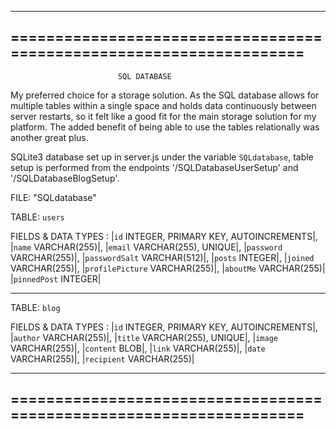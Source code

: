 --------------------------------------------------------------------
====================================================================
--------------------------------------------------------------------

                            SQL DATABASE

My preferred choice for a storage solution. As the SQL database allows for multiple tables within a single space
and holds data continuously between server restarts, so it felt like a good fit for the main storage solution for my platform.
The added benefit of being able to use the tables relationally was another great plus.

SQLite3 database set up in server.js under the variable `SQLdatabase`, table setup is performed from the endpoints '/SQLDatabaseUserSetup' and '/SQLDatabaseBlogSetup'.

FILE: "SQLdatabase"

TABLE: `users`

FIELDS & DATA TYPES : 
|`id` INTEGER, PRIMARY KEY, AUTOINCREMENTS|,
|`name` VARCHAR(255)|,
|`email` VARCHAR(255), UNIQUE|,
|`password` VARCHAR(255)|,
|`passwordSalt` VARCHAR(512)|,
|`posts` INTEGER|,
|`joined` VARCHAR(255)|,
|`profilePicture` VARCHAR(255)|,
|`aboutMe` VARCHAR(255)|
|`pinnedPost` INTEGER|

----------------------------------------------------------------------

TABLE: `blog`

FIELDS & DATA TYPES : 
|`id` INTEGER, PRIMARY KEY, AUTOINCREMENTS|,
|`author` VARCHAR(255)|,
|`title` VARCHAR(255), UNIQUE|,
|`image` VARCHAR(255)|,
|`content` BLOB|,
|`link` VARCHAR(255)|,
|`date` VARCHAR(255)|,
|`recipient` VARCHAR(255)|

--------------------------------------------------------------------
====================================================================
--------------------------------------------------------------------